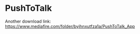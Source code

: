 # PushToTalk

Another download link:
https://www.mediafire.com/folder/byihnxutfza1a/PushToTalk_App

